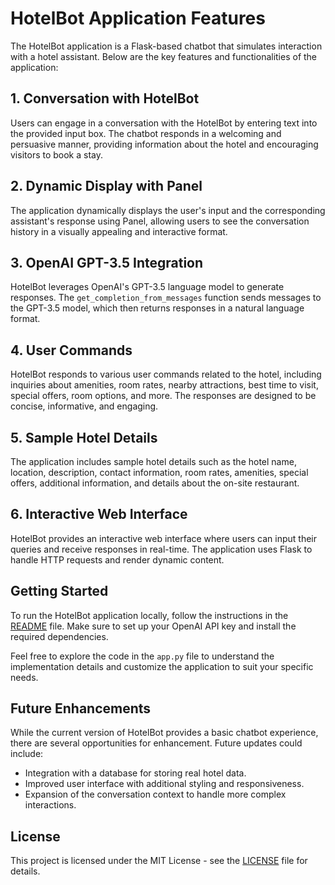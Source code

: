 # HotelBot Application Features

The HotelBot application is a Flask-based chatbot that simulates interaction with a hotel assistant. Below are the key features and functionalities of the application:

## 1. Conversation with HotelBot

Users can engage in a conversation with the HotelBot by entering text into the provided input box. The chatbot responds in a welcoming and persuasive manner, providing information about the hotel and encouraging visitors to book a stay.

## 2. Dynamic Display with Panel

The application dynamically displays the user's input and the corresponding assistant's response using Panel, allowing users to see the conversation history in a visually appealing and interactive format.

## 3. OpenAI GPT-3.5 Integration

HotelBot leverages OpenAI's GPT-3.5 language model to generate responses. The `get_completion_from_messages` function sends messages to the GPT-3.5 model, which then returns responses in a natural language format.

## 4. User Commands

HotelBot responds to various user commands related to the hotel, including inquiries about amenities, room rates, nearby attractions, best time to visit, special offers, room options, and more. The responses are designed to be concise, informative, and engaging.

## 5. Sample Hotel Details

The application includes sample hotel details such as the hotel name, location, description, contact information, room rates, amenities, special offers, additional information, and details about the on-site restaurant.

## 6. Interactive Web Interface

HotelBot provides an interactive web interface where users can input their queries and receive responses in real-time. The application uses Flask to handle HTTP requests and render dynamic content.

## Getting Started

To run the HotelBot application locally, follow the instructions in the [README](README.md) file. Make sure to set up your OpenAI API key and install the required dependencies.

Feel free to explore the code in the `app.py` file to understand the implementation details and customize the application to suit your specific needs.

## Future Enhancements

While the current version of HotelBot provides a basic chatbot experience, there are several opportunities for enhancement. Future updates could include:

- Integration with a database for storing real hotel data.
- Improved user interface with additional styling and responsiveness.
- Expansion of the conversation context to handle more complex interactions.

## License

This project is licensed under the MIT License - see the [LICENSE](LICENSE) file for details.

